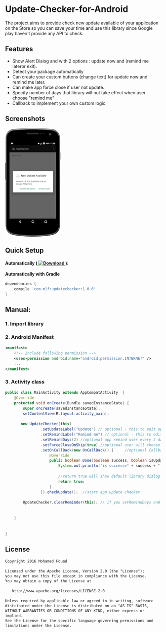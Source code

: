 # Update-Checker-for-Android

The project aims to provide check new update available of your application on the Store so you can save your time and use this library since Google play haven't provide any API to check.

## Features
- Show Alert Dialog and with 2 options : update now and (remind me lateror exit).
- Detect your package automatically
- Can create your custom buttons (change text) for update now and remind me later.
- Can make app force close if user not update.
- Specify number of days that library will not take effect when user choose "remind me"
- Callback to implement your own custom logic.

## Screenshots
![Screenshot](https://github.com/Mohamed1Fouad/Update-Checker-for-Android/blob/master/device-2016-03-13-230931.png)


## Quick Setup

#### Automatically ([ ![Download](https://api.bintray.com/packages/mohamed1fouad/maven/Update-Checker-for-android/images/download.svg) ](https://bintray.com/mohamed1fouad/maven/Update-Checker-for-android/_latestVersion)):
**Automatically with Gradle**
``` gradle
dependencies {
    compile 'com.m1f:updatechecker:1.0.6'
}
```
 
## Manual:

### 1. Import library

### 2. Android Manifest
``` xml
<manifest>
    <!-- Include following permission -->
	<uses-permission android:name="android.permission.INTERNET" />
	...
</manifest>
```

### 3. Activity class
``` java
public class MainActivity extends AppCompatActivity  {
    @Override
    protected void onCreate(Bundle savedInstanceState) {
        super.onCreate(savedInstanceState);
        setContentView(R.layout.activity_main);
       
       new UpdateChecker(this)
                .setUpdateLabel("Update") // optional - this to edit update button (default is "Update NOW")
                .setRemindLabel("Remind me") // optional - this to edit remind button (default is "Remind me later")
                .setRemindDays(2) //optional app remind user every 2 days (default is everyday)
                .setForceCloseOnSkip(true) //optional user will choose update or close app 
                .setOnCallBack(new OnCallBack() {     //optional Callback to implement your own custom logic it
                    @Override
                    public boolean Done(boolean success, boolean isUpdateAvailable, String new_version) {
                        System.out.println("is success=" + success + " is update available=" + isUpdateAvailable + " new version is" + new_version);

                        //return true will show default library dialog if new version available
                        return true;
                    }
                }).checkUpdate();  //start app update checker
        
        UpdateChecker.clearReminder(this); // if you setRemindDays and want to clear cache to appear everyday again 
       
       
    }

    
}
```

## License


    Copyright 2016 Mohamed Fouad

    Licensed under the Apache License, Version 2.0 (the "License");
    you may not use this file except in compliance with the License.
    You may obtain a copy of the License at

       http://www.apache.org/licenses/LICENSE-2.0

    Unless required by applicable law or agreed to in writing, software
    distributed under the License is distributed on an "AS IS" BASIS,
    WITHOUT WARRANTIES OR CONDITIONS OF ANY KIND, either express or implied.
    See the License for the specific language governing permissions and
    limitations under the License.
